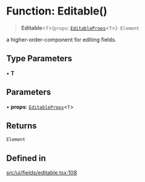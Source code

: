 # Function: Editable()

> **Editable**\<`T`\>(`props`: [`EditableProps`](../interfaces/EditableProps.md)\<`T`\>): `Element`

a higher-order-component for editing fields.

## Type Parameters

• **T**

## Parameters

• **props**: [`EditableProps`](../interfaces/EditableProps.md)\<`T`\>

## Returns

`Element`

## Defined in

[src/ui/fields/editable.tsx:108](https://github.com/GamerGirlandCo/datacore/blob/7f32893e5430e552f1b1164e828ac7a411d6e24f/src/ui/fields/editable.tsx#L108)
